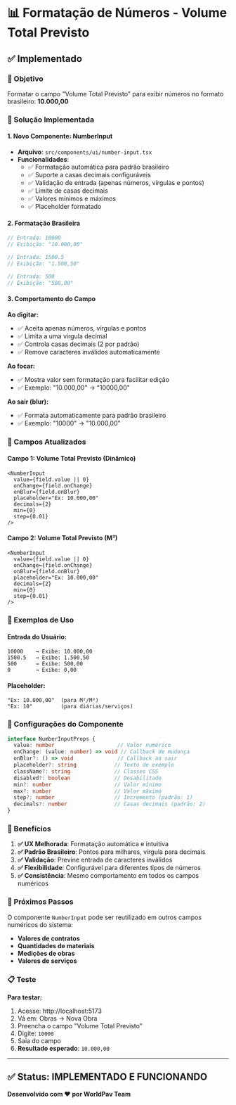 # 📊 Formatação de Números - Volume Total Previsto

## ✅ Implementado

### 🎯 Objetivo
Formatar o campo "Volume Total Previsto" para exibir números no formato brasileiro: **10.000,00**

### 🔧 Solução Implementada

#### 1. **Novo Componente: NumberInput**
- **Arquivo**: `src/components/ui/number-input.tsx`
- **Funcionalidades**:
  - ✅ Formatação automática para padrão brasileiro
  - ✅ Suporte a casas decimais configuráveis
  - ✅ Validação de entrada (apenas números, vírgulas e pontos)
  - ✅ Limite de casas decimais
  - ✅ Valores mínimos e máximos
  - ✅ Placeholder formatado

#### 2. **Formatação Brasileira**
```typescript
// Entrada: 10000
// Exibição: "10.000,00"

// Entrada: 1500.5
// Exibição: "1.500,50"

// Entrada: 500
// Exibição: "500,00"
```

#### 3. **Comportamento do Campo**

**Ao digitar:**
- ✅ Aceita apenas números, vírgulas e pontos
- ✅ Limita a uma vírgula decimal
- ✅ Controla casas decimais (2 por padrão)
- ✅ Remove caracteres inválidos automaticamente

**Ao focar:**
- ✅ Mostra valor sem formatação para facilitar edição
- ✅ Exemplo: "10.000,00" → "10000,00"

**Ao sair (blur):**
- ✅ Formata automaticamente para padrão brasileiro
- ✅ Exemplo: "10000" → "10.000,00"

### 📝 Campos Atualizados

#### **Campo 1: Volume Total Previsto (Dinâmico)**
```tsx
<NumberInput
  value={field.value || 0}
  onChange={field.onChange}
  onBlur={field.onBlur}
  placeholder="Ex: 10.000,00"
  decimals={2}
  min={0}
  step={0.01}
/>
```

#### **Campo 2: Volume Total Previsto (M³)**
```tsx
<NumberInput
  value={field.value || 0}
  onChange={field.onChange}
  onBlur={field.onBlur}
  placeholder="Ex: 10.000,00"
  decimals={2}
  min={0}
  step={0.01}
/>
```

### 🎨 Exemplos de Uso

#### **Entrada do Usuário:**
```
10000    → Exibe: 10.000,00
1500.5   → Exibe: 1.500,50
500      → Exibe: 500,00
0        → Exibe: 0,00
```

#### **Placeholder:**
```
"Ex: 10.000,00"  (para M²/M³)
"Ex: 10"         (para diárias/serviços)
```

### 🔧 Configurações do Componente

```typescript
interface NumberInputProps {
  value: number                    // Valor numérico
  onChange: (value: number) => void // Callback de mudança
  onBlur?: () => void              // Callback ao sair
  placeholder?: string            // Texto de exemplo
  className?: string              // Classes CSS
  disabled?: boolean              // Desabilitado
  min?: number                    // Valor mínimo
  max?: number                    // Valor máximo
  step?: number                   // Incremento (padrão: 1)
  decimals?: number               // Casas decimais (padrão: 2)
}
```

### 🚀 Benefícios

1. **✅ UX Melhorada**: Formatação automática e intuitiva
2. **✅ Padrão Brasileiro**: Pontos para milhares, vírgula para decimais
3. **✅ Validação**: Previne entrada de caracteres inválidos
4. **✅ Flexibilidade**: Configurável para diferentes tipos de números
5. **✅ Consistência**: Mesmo comportamento em todos os campos numéricos

### 🎯 Próximos Passos

O componente `NumberInput` pode ser reutilizado em outros campos numéricos do sistema:

- **Valores de contratos**
- **Quantidades de materiais**
- **Medições de obras**
- **Valores de serviços**

### 📋 Teste

**Para testar:**
1. Acesse: http://localhost:5173
2. Vá em: Obras → Nova Obra
3. Preencha o campo "Volume Total Previsto"
4. Digite: `10000`
5. Saia do campo
6. **Resultado esperado**: `10.000,00`

---

## ✅ Status: IMPLEMENTADO E FUNCIONANDO

**Desenvolvido com ❤️ por WorldPav Team**

